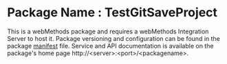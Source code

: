 # Package Name : TestGitSaveProject
This is a webMethods package and requires a webMethods Integration Server to host it. Package versioning and configuration can be found in the package [manifest](./TestGitSaveProject/manifest.v3) file. Service and API documentation is available on the package's home page http://&lt;server&gt;:&lt;port&gt;/&lt;packagename>.